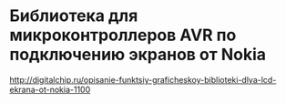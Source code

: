 # Библиотека для микроконтроллеров AVR по подключению экранов от Nokia
http://digitalchip.ru/opisanie-funktsiy-graficheskoy-biblioteki-dlya-lcd-ekrana-ot-nokia-1100
